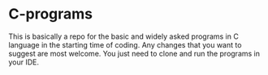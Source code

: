 # C-programs
This is basically a repo for the basic and widely asked programs in C language in the starting time of coding.
Any changes that you want to suggest are most welcome.
You just need to clone and run the programs in your IDE.
